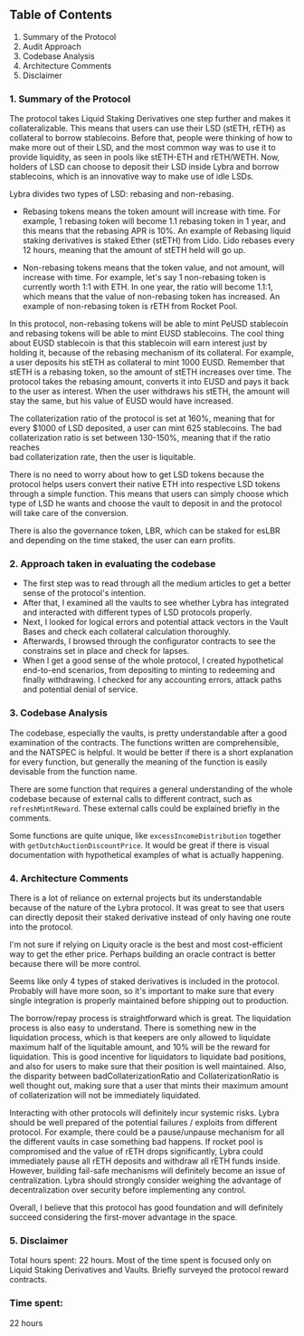 ## Table of Contents

1. Summary of the Protocol
2. Audit Approach
3. Codebase Analysis
4. Architecture Comments
5. Disclaimer

### 1. Summary of the Protocol

The protocol takes Liquid Staking Derivatives one step further and makes it collateralizable. This means that users can use their LSD (stETH, rETH) as collateral to borrow stablecoins. Before that, people were thinking of how to make more out of their LSD, and the most common way was to use it to provide liquidity, as seen in pools like stETH-ETH and rETH/WETH. Now, holders of LSD can choose to deposit their LSD inside Lybra and borrow stablecoins, which is an innovative way to make use of idle LSDs. 

Lybra divides two types of LSD: rebasing and non-rebasing. 

- Rebasing tokens means the token amount will increase with time. For example, 1 rebasing token will become 1.1 rebasing token in 1 year, and this means that the rebasing APR is 10%. An example of Rebasing liquid staking derivatives is staked Ether (stETH) from Lido. Lido rebases every 12 hours, meaning that the amount of stETH held will go up. 

- Non-rebasing tokens means that the token value, and not amount, will increase with time. For example, let's say 1 non-rebasing token is currently worth 1:1 with ETH. In one year, the ratio will become 1.1:1, which means that the value of non-rebasing token has increased. An example of non-rebasing token is rETH from Rocket Pool.

In this protocol, non-rebasing tokens will be able to mint PeUSD stablecoin and rebasing tokens will be able to mint EUSD stablecoins. The cool thing about EUSD stablecoin is that this stablecoin will earn interest just by holding it, because of the rebasing mechanism of its collateral. For example, a user deposits his stETH as collateral to mint 1000 EUSD. Remember that stETH is a rebasing token, so the amount of stETH increases over time. The protocol takes the rebasing amount, converts it into EUSD and pays it back to the user as interest. When the user withdraws his stETH, the amount will stay the same, but his value of EUSD would have increased.

The collaterization ratio of the protocol is set at 160%, meaning that for every $1000 of LSD deposited, a user can mint 625 stablecoins. The bad collaterization ratio is set between 130-150%, meaning that if the ratio reaches  
bad collaterization rate, then the user is liquitable.

There is no need to worry about how to get LSD tokens because the protocol helps users convert their native ETH into respective LSD tokens through a simple function. This means that users can simply choose which type of LSD he wants and choose the vault to deposit in and the protocol will take care of the conversion.

There is also the governance token, LBR, which can be staked for esLBR and depending on the time staked, the user can earn profits.

### 2. Approach taken in evaluating the codebase

- The first step was to read through all the medium articles to get a better sense of the protocol's intention.
- After that, I examined all the vaults to see whether Lybra has integrated and interacted with different types of LSD protocols properly. 
- Next, I looked for logical errors and potential attack vectors in the Vault Bases and check each collateral calculation thoroughly.
- Afterwards, I browsed through the configurator contracts to see the constrains set in place and check for lapses. 
- When I get a good sense of the whole protocol, I created hypothetical end-to-end scenarios, from depositing to minting to redeeming and finally withdrawing. I checked for any accounting errors, attack paths and potential denial of service.

### 3. Codebase Analysis

The codebase, especially the vaults, is pretty understandable after a good examination of the contracts. The functions written are comprehensible, and the NATSPEC is helpful. It would be better if there is a short explanation for every function, but generally the meaning of the function is easily devisable from the function name. 

There are some function that requires a general understanding of the whole codebase because of external calls to different contract, such as `refreshMintReward`. These external calls could be explained briefly in the comments. 

Some functions are quite unique, like `excessIncomeDistribution` together with `getDutchAuctionDiscountPrice`. It would be great if there is visual documentation with hypothetical examples of what is actually happening.  

### 4. Architecture Comments

There is a lot of reliance on external projects but its understandable because of the nature of the Lybra protocol. It was great to see that users can directly deposit their staked derivative instead of only having one route into the protocol. 

I'm not sure if relying on Liquity oracle is the best and most cost-efficient way to get the ether price. Perhaps building an oracle contract is better because there will be more control. 

Seems like only 4 types of staked derivatives is included in the protocol. Probably will have more soon, so it's important to make sure that every single integration is properly maintained before shipping out to production.

The borrow/repay process is straightforward which is great. The liquidation process is also easy to understand. There is something new in the liquidation process, which is that keepers are only allowed to liquidate maximum half of the liquitable amount, and 10% will be the reward for liquidation. This is good incentive for liquidators to liquidate bad positions, and also for users to make sure that their position is well maintained. Also, the disparity between badCollaterizationRatio and CollaterizationRatio is well thought out, making sure that a user that mints their maximum amount of collaterization will not be immediately liquidated.

Interacting with other protocols will definitely incur systemic risks. Lybra should be well prepared of the potential failures / exploits from different protocol. For example, there could be a pause/unpause mechanism for all the different vaults in case something bad happens. If rocket pool is compromised and the value of rETH drops significantly, Lybra could immediately pause all rETH deposits and withdraw all rETH funds inside. However, building fail-safe mechanisms will definitely become an issue of centralization. Lybra should strongly consider weighing the advantage of decentralization over security before implementing any control.

Overall, I believe that this protocol has good foundation and will definitely succeed considering the first-mover advantage in the space.

### 5. Disclaimer

Total hours spent: 22 hours. Most of the time spent is focused only on Liquid Staking Derivatives and Vaults. Briefly surveyed the protocol reward contracts.

### Time spent:
22 hours